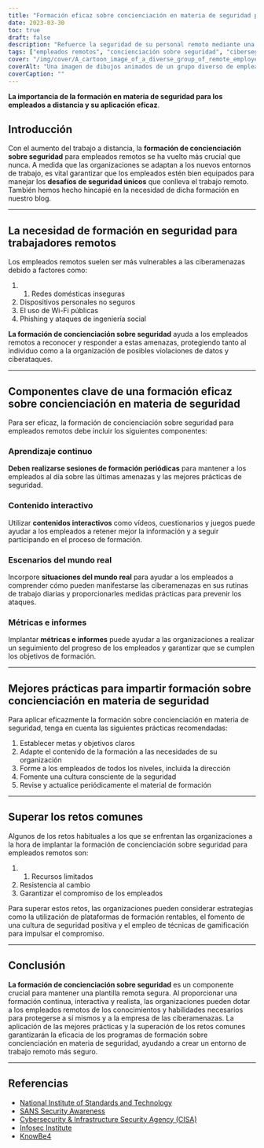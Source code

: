 ```yaml
---
title: "Formación eficaz sobre concienciación en materia de seguridad para empleados remotos"
date: 2023-03-30
toc: true
draft: false
description: "Refuerce la seguridad de su personal remoto mediante una formación eficaz de concienciación sobre la seguridad y aprenda a aplicarla con éxito."
tags: ["empleados remotos", "concienciación sobre seguridad", "ciberseguridad", "formación", "personal a distancia", "phishing", "buenas prácticas", "cultura de seguridad", "gamificación", "NIST", "CISA", "Concienciación sobre seguridad SANS", "Instituto Infosec", "KnowBe4", "aprendizaje continuo", "situaciones reales", "formación interactiva", "amenazas cibernéticas", "plataformas de formación en seguridad"]
cover: "/img/cover/A_cartoon_image_of_a_diverse_group_of_remote_employees.png"
coverAlt: "Una imagen de dibujos animados de un grupo diverso de empleados remotos participando en una atractiva sesión de formación de concienciación sobre seguridad en sus portátiles, con varios símbolos de ciberseguridad rodeándoles."
coverCaption: ""
---
```


**La importancia de la formación en materia de seguridad para los empleados a distancia y su aplicación eficaz**.

## Introducción

Con el aumento del trabajo a distancia, la **formación de concienciación sobre seguridad** para empleados remotos se ha vuelto más crucial que nunca. A medida que las organizaciones se adaptan a los nuevos entornos de trabajo, es vital garantizar que los empleados estén bien equipados para manejar los **desafíos de seguridad únicos** que conlleva el trabajo remoto. También hemos hecho hincapié en la necesidad de dicha formación en nuestro blog.

______

## La necesidad de formación en seguridad para trabajadores remotos

Los empleados remotos suelen ser más vulnerables a las ciberamenazas debido a factores como:

1. 1. Redes domésticas inseguras
2. Dispositivos personales no seguros
3. El uso de Wi-Fi públicas
4. Phishing y ataques de ingeniería social

**La formación de concienciación sobre seguridad** ayuda a los empleados remotos a reconocer y responder a estas amenazas, protegiendo tanto al individuo como a la organización de posibles violaciones de datos y ciberataques.

______

## Componentes clave de una formación eficaz sobre concienciación en materia de seguridad

Para ser eficaz, la formación de concienciación sobre seguridad para empleados remotos debe incluir los siguientes componentes:

### Aprendizaje continuo

**Deben realizarse sesiones de formación periódicas** para mantener a los empleados al día sobre las últimas amenazas y las mejores prácticas de seguridad.

### Contenido interactivo

Utilizar **contenidos interactivos** como vídeos, cuestionarios y juegos puede ayudar a los empleados a retener mejor la información y a seguir participando en el proceso de formación.

### Escenarios del mundo real

Incorpore **situaciones del mundo real** para ayudar a los empleados a comprender cómo pueden manifestarse las ciberamenazas en sus rutinas de trabajo diarias y proporcionarles medidas prácticas para prevenir los ataques.

### Métricas e informes

Implantar **métricas e informes** puede ayudar a las organizaciones a realizar un seguimiento del progreso de los empleados y garantizar que se cumplen los objetivos de formación.
______

## Mejores prácticas para impartir formación sobre concienciación en materia de seguridad

Para aplicar eficazmente la formación sobre concienciación en materia de seguridad, tenga en cuenta las siguientes prácticas recomendadas:

1. Establecer metas y objetivos claros
2. Adapte el contenido de la formación a las necesidades de su organización
3. Forme a los empleados de todos los niveles, incluida la dirección
4. Fomente una cultura consciente de la seguridad
5. Revise y actualice periódicamente el material de formación

______

## Superar los retos comunes

Algunos de los retos habituales a los que se enfrentan las organizaciones a la hora de implantar la formación de concienciación sobre seguridad para empleados remotos son:

1. 1. Recursos limitados
2. Resistencia al cambio
3. Garantizar el compromiso de los empleados

Para superar estos retos, las organizaciones pueden considerar estrategias como la utilización de plataformas de formación rentables, el fomento de una cultura de seguridad positiva y el empleo de técnicas de gamificación para impulsar el compromiso.

______

## Conclusión

**La formación de concienciación sobre seguridad** es un componente crucial para mantener una plantilla remota segura. Al proporcionar una formación continua, interactiva y realista, las organizaciones pueden dotar a los empleados remotos de los conocimientos y habilidades necesarios para protegerse a sí mismos y a la empresa de las ciberamenazas. La aplicación de las mejores prácticas y la superación de los retos comunes garantizarán la eficacia de los programas de formación sobre concienciación en materia de seguridad, ayudando a crear un entorno de trabajo remoto más seguro.

______

## Referencias

- [National Institute of Standards and Technology](https://www.nist.gov/)
- [SANS Security Awareness](https://www.sans.org/security-awareness-training)
- [Cybersecurity & Infrastructure Security Agency (CISA)](https://www.cisa.gov/)
- [Infosec Institute](https://www.infosecinstitute.com/)
- [KnowBe4](https://www.knowbe4.com/)

